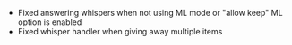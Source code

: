- Fixed answering whispers when not using ML mode or "allow keep" ML option is enabled
- Fixed whisper handler when giving away multiple items
